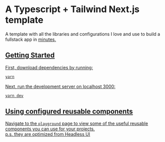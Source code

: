 # A Typescript + Tailwind Next.js template

A template with all the libraries and configurations I love and use to build a fullstack app in <u>minutes<u/>.

## Getting Started

First, download dependencies by running:

```zsh
yarn
```

Next, run the development server on localhost 3000:

```zsh
yarn dev
```

## Using configured reusable components

Navigate to the `playground` page to view some of the useful reusable components you can use for your projects. <br />
p.s. they are optimized from Headless UI
